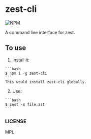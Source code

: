 zest-cli
========

[![NPM](https://nodei.co/npm/zest-cli.png)](https://nodei.co/npm/zest-cli/)

A command line interface for zest.

## To use

  1. Install it:

    ```bash
    $ npm i -g zest-cli
    ```
    This would install zest-cli globally.
    
  2. Use:

    ```bash
    $ zest -s file.zst
    ```
    
  ### LICENSE
  
  MPL
